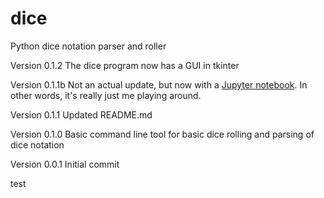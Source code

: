 # dice
Python dice notation parser and roller

Version 0.1.2 The dice program now has a GUI in tkinter

Version 0.1.1b Not an actual update, but now with a [Jupyter notebook](https://github.com/duckie68/dice/blob/master/Dice%20Roller.ipynb "Not exactly anything huge on my part.  As I mentioned, this entire site is mostly just for me to learn how to do more.").  In other words, it's really just me playing around.

Version 0.1.1 Updated README.md

Version 0.1.0 Basic command line tool for basic dice rolling and parsing of dice notation

Version 0.0.1 Initial commit


test
